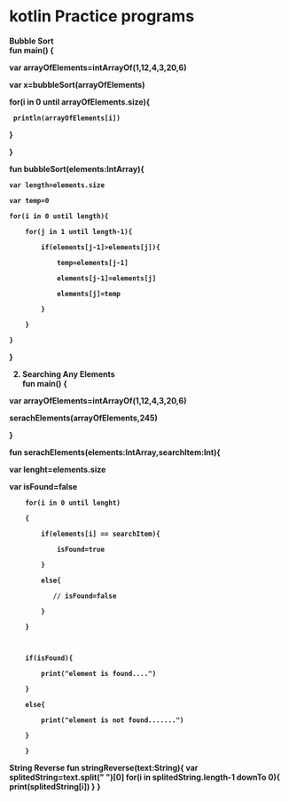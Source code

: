 # kotlin Practice programs

<B>Bubble Sort<br><B>
  fun main() { 

  var arrayOfElements=intArrayOf(1,12,4,3,20,6) 

var x=bubbleSort(arrayOfElements) 

for(i in 0 until arrayOfElements.size){ 

     println(arrayOfElements[i]) 

} 

} 

  

fun bubbleSort(elements:IntArray){ 

    var length=elements.size 

    var temp=0 

    for(i in 0 until length){ 

        for(j in 1 until length-1){ 

            if(elements[j-1]>elements[j]){ 

                temp=elements[j-1] 

                elements[j-1]=elements[j] 

                elements[j]=temp 

            } 

        } 

    } 

} 

 

2) Searching Any Elements<br>
fun main() { 

  var arrayOfElements=intArrayOf(1,12,4,3,20,6) 

  serachElements(arrayOfElements,245) 

} 

 

fun serachElements(elements:IntArray,searchItem:Int){ 

   var lenght=elements.size 

   var isFound=false 

     

        for(i in 0 until lenght) 

        { 

            if(elements[i] == searchItem){ 

                isFound=true 

            } 

            else{ 

               // isFound=false 

            } 

        } 

         

        if(isFound){ 

            print("element is found....") 

        } 

        else{ 

            print("element is not found.......") 

        } 

        } 
  
  <b>String Reverse<b>
fun stringReverse(text:String){
    var splitedString=text.split(" ")[0]
    for(i in splitedString.length-1 downTo 0){
        print(splitedString[i])
    }
}
  
